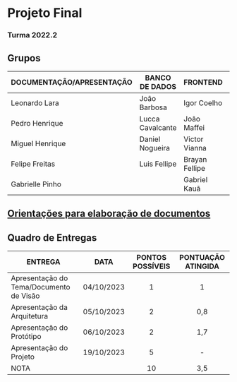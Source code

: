 # Projeto Final 
### Turma 2022.2

## **Grupos**

| DOCUMENTAÇÃO/APRESENTAÇÃO | BANCO DE DADOS   | FRONTEND       | BACKEND           |
|---------------------------|------------------|----------------|-------------------|
| Leonardo Lara             | João Barbosa     | Igor Coelho    | Leonardo Teixeira |
| Pedro Henrique            | Lucca Cavalcante | João Maffei    | Bernardo Botelho  |
| Miguel Henrique           | Daniel Nogueira  | Victor Vianna  | Ananias Severino  |
| Felipe Freitas            | Luis Fellipe     | Brayan Fellipe | João Martins      |
| Gabrielle Pinho           |                  | Gabriel Kauã   |                   |

## [Orientações para elaboração de documentos](https://github.com/fabianomoreira/projeto-final-2022.2/tree/main/orientacoes%20para%20o%20projeto)

## Quadro de Entregas

| ENTREGA                                 | DATA       | PONTOS POSSÍVEIS | PONTUAÇÃO ATINGIDA |
|-----------------------------------------|------------|:----------------:|:------------------:|
| Apresentação do Tema/Documento de Visão | 04/10/2023 | 1                | 1                  |
| Apresentação da Arquitetura             | 05/10/2023 | 2                | 0,8                |
| Apresentação do Protótipo               | 06/10/2023 | 2                | 1,7                |
| Apresentação do Projeto                 | 19/10/2023 | 5                | -                  |
| NOTA                                    |            | 10               | 3,5                |

